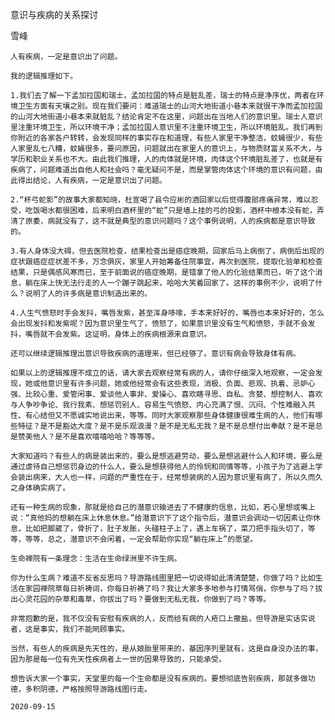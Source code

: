 意识与疾病的关系探讨


雪峰



    人有疾病，一定是意识出了问题。

    我的逻辑推理如下。

    1.我们去了解一下孟加拉国和瑞士，孟加拉国的特点是脏乱差，瑞士的特点是净序优，两者在环境卫生方面有天壤之别。现在我们要问：难道瑞士的山河大地街道小巷本来就很干净而孟加拉国的山河大地街道小巷本来就脏乱？结论肯定不在这里，问题出在当地人们的意识里。瑞士人意识里注重环境卫生，所以环境干净；孟加拉国人意识里不注重环境卫生，所以环境脏乱。我们再到你附近的各家各户转转，会发现同样的事实存在和道理，有些人家里干净整洁，蚊蝇很少，有些人家里乱七八糟，蚊蝇很多，要问原因，问题就出在家里人的意识上，与物质财富关系不大，与学历和职业关系也不大。由此我们推理，人的肉体就是环境，肉体这个环境脏乱差了，也就是有疾病了，问题难道出自他人和社会吗？毫无疑问不是，而是掌管肉体这个环境的意识有问题，由此得出结论，人有疾病，一定是意识出了问题。

    2.“杯弓蛇影”的故事大家都知晓，杜宣喝了县令应彬的酒回家以后觉得腹部疼痛异常，难以忍受，吃饭喝水都很困难，后来明白酒杯里的“蛇”只是墙上挂的弓的投影，酒杯中根本没有蛇，弄清了原委，病就没有了，这不就是典型的意识问题吗？这个事例说明，人的疾病都是意识导致的。

    3.有人身体没大碍，但去医院检查，结果检查出是癌症晚期，回家后马上病倒了，病倒后出现的症状跟癌症症状差不多，万念俱灰，家里人开始筹备住院事宜，再次到医院，提取化验单和检查结果，只是偶感风寒而已，至于前面说的癌症晚期，是错拿了他人的化验结果而已，听了这个消息，躺在床上快无法行走的人一个蹦子跳起来，哈哈大笑着回家了。这样的事例不少，说明了什么？说明了人的许多病是意识制造出来的。

    4.人生气愤怒时手会发抖，嘴唇发紫，甚至浑身哆嗦，手本来好好的，嘴唇也本来好好的，怎么会出现发抖和发紫呢？因为意识里生气了，愤怒了，如果意识里没有生气和愤怒，手就不会发抖，嘴唇就不会发紫。这证明，身体上的疾病根源来自意识。

    还可以继续逻辑推理出意识导致疾病的道理来，但已经够了。意识有病会导致身体有病。

    如果以上的逻辑推理不成立的话，请大家去观察经常有病的人，请你仔细深入地观察，一定会发现，她或他意识里有许多问题，她或他经常会有这些表现，消极、负面、悲观、执着、忌妒心强、比较心重、爱管闲事、爱谈他人事非、爱操心、喜欢瞎寻思、自私、贪婪、想控制人、喜欢与人争吵争论、我行我素、想惩罚别人、容易生气愤怒、内心充满了恨、沉闷、个性难融入共性、有心结但又不愿诚实地说出来，等等。同时大家观察那些身体健康很难生病的人，他们有哪些特征？是不是豁达大度？是不是乐观浪漫？是不是无私无我？是不是总想付出奉献？是不是总是赞美他人？是不是喜欢嘻嘻哈哈？等等等。

    大家知道吗？有些人的病是装出来的，要么是想逃避劳动，要么是想逃避什么人和环境，要么是通过虐待自己想惩罚身边的什么人，要么是想获得他人的怜悯和同情等等，小孩子为了逃避上学会装出病来，大人也一样，问题的严重性在于，经常想装病的人因为意识里有病了，所以久而久之身体确实病了。

    还有一种生病的现象，那就是给自己的潜意识输进去了不健康的信息，比如，若心里想或嘴上说：“真他妈的想躺在床上休息休息。”给潜意识下了这个指令后，潜意识会调动一切因素让你休息，比如把脚崴了，骨折了，肚子发胀，头碰柱子上了，遇上车祸了，菜刀把手指头切了，等等，等等，总之，潜意识不会闲着，一定会帮助你实现“躺在床上”的愿望。

    生命禅院有一条理念：生活在生命绿洲里不许生病。

    你为什么生病？难道不反省反思吗？导游路线图里把一切说得如此清清楚楚，你做了吗？比如生活在家园禅院草每日祈祷词，你每日祈祷了吗？我让大家多多地参与打情骂俏，你参与了吗？拔出心灵花园的杂草和毒草，你拔出了吗？要做到无私无我，你做到了吗？等等。

    非常抱歉的是，我不仅没有安慰有疾病的人，反而给有病的人疮口上撒盐，但导游是实话实说者，这是事实，我们不能罔顾事实。

    当然，有些人的疾病是先天性的，是从娘胎里带来的，基因序列里就有，这是自身没办法的事，因为那是每一位有先天性疾病者上一世的因果导致的，只能承受。

    想告诉大家一个事实，天堂里的每一个生命都是没有疾病的。要想彻底告别疾病，那就多做功德，多积阴德，严格按照导游路线图行走。

    2020-09-15



